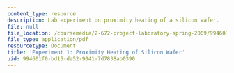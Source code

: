 ```yaml
---
content_type: resource
description: Lab experiment on proximity heating of a silicon wafer.
file: null
file_location: /coursemedia/2-672-project-laboratory-spring-2009/994601f0bd15da5290417d7838ab0390_prx_heat.pdf
file_type: application/pdf
resourcetype: Document
title: 'Experiment 1: Proximity Heating of Silicon Wafer'
uid: 994601f0-bd15-da52-9041-7d7838ab0390
---
```

